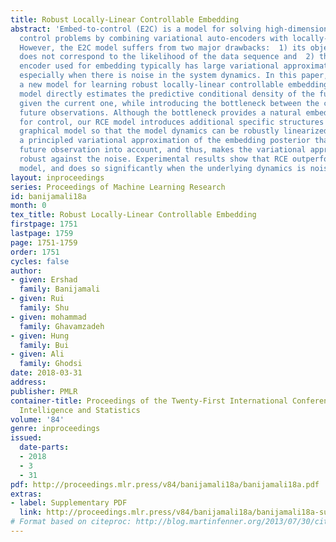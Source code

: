 ```yaml
---
title: Robust Locally-Linear Controllable Embedding
abstract: 'Embed-to-control (E2C) is a model for solving high-dimensional optimal
  control problems by combining variational auto-encoders with locally-optimal controllers.
  However, the E2C model suffers from two major drawbacks:  1) its objective function
  does not correspond to the likelihood of the data sequence and  2) the variational
  encoder used for embedding typically has large variational approximation error,
  especially when there is noise in the system dynamics. In this paper, we present
  a new model for learning robust locally-linear controllable embedding (RCE). Our
  model directly estimates the predictive conditional density of the future observation
  given the current one, while introducing the bottleneck between the current and
  future observations. Although the bottleneck provides a natural embedding candidate
  for control, our RCE model introduces additional specific structures in the generative
  graphical model so that the model dynamics can be robustly linearized. We also propose
  a principled variational approximation of the embedding posterior that takes the
  future observation into account, and thus, makes the variational approximation more
  robust against the noise. Experimental results show that RCE outperforms the E2C
  model, and does so significantly when the underlying dynamics is noisy.'
layout: inproceedings
series: Proceedings of Machine Learning Research
id: banijamali18a
month: 0
tex_title: Robust Locally-Linear Controllable Embedding
firstpage: 1751
lastpage: 1759
page: 1751-1759
order: 1751
cycles: false
author:
- given: Ershad
  family: Banijamali
- given: Rui
  family: Shu
- given: mohammad
  family: Ghavamzadeh
- given: Hung
  family: Bui
- given: Ali
  family: Ghodsi
date: 2018-03-31
address: 
publisher: PMLR
container-title: Proceedings of the Twenty-First International Conference on Artficial
  Intelligence and Statistics
volume: '84'
genre: inproceedings
issued:
  date-parts:
  - 2018
  - 3
  - 31
pdf: http://proceedings.mlr.press/v84/banijamali18a/banijamali18a.pdf
extras:
- label: Supplementary PDF
  link: http://proceedings.mlr.press/v84/banijamali18a/banijamali18a-supp.pdf
# Format based on citeproc: http://blog.martinfenner.org/2013/07/30/citeproc-yaml-for-bibliographies/
---
```

